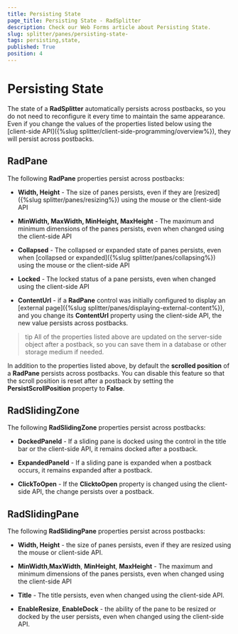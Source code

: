 ```yaml
---
title: Persisting State 
page_title: Persisting State - RadSplitter
description: Check our Web Forms article about Persisting State.
slug: splitter/panes/persisting-state-
tags: persisting,state,
published: True
position: 4
---
```


# Persisting State

The state of a **RadSplitter** automatically persists across postbacks, so you do not need to reconfigure it every time to maintain the same appearance. Even if you change the values of the properties listed below using the [client-side API]({%slug splitter/client-side-programming/overview%}), they will persist across postbacks.

## RadPane

The following **RadPane** properties persist across postbacks:

* **Width, Height** - The size of panes persists, even if they are [resized]({%slug splitter/panes/resizing%}) using the mouse or the client-side API

* **MinWidth, MaxWidth, MinHeight, MaxHeight** - The maximum and minimum dimensions of the panes persists, even when changed using the client-side API

* **Collapsed** - The collapsed or expanded state of panes persists, even when [collapsed or expanded]({%slug splitter/panes/collapsing%}) using the mouse or the client-side API

* **Locked** - The locked status of a pane persists, even when changed using the client-side API

* **ContentUrl** - if a **RadPane** control was initially configured to display an [external page]({%slug splitter/panes/displaying-external-content%}), and you change its **ContentUrl** property using the client-side API, the new value persists across postbacks.

>tip All of the properties listed above are updated on the server-side object after a postback, so you can save them in a database or other storage medium if needed.

In addition to the properties listed above, by default the **scrolled position** of a **RadPane** persists across postbacks. You can disable this feature so that the scroll position is reset after a postback by setting the **PersistScrollPosition** property to **False**.

## RadSlidingZone

The following **RadSlidingZone** properties persist across postbacks:

* **DockedPaneId** - If a sliding pane is docked using the control in the title bar or the client-side API, it remains docked after a postback.

* **ExpandedPaneId** - If a sliding pane is expanded when a postback occurs, it remains expanded after a postback.

* **ClickToOpen** - If the **ClicktoOpen** property is changed using the client-side API, the change persists over a postback.

## RadSlidingPane

The following **RadSlidingPane** properties persist across postbacks:

* **Width, Height** - the size of panes persists, even if they are resized using the mouse or client-side API.

* **MinWidth**,**MaxWidth**, **MinHeight**, **MaxHeight** - The maximum and minimum dimensions of the panes persists, even when changed using the client-side API

* **Title** - The title persists, even when changed using the client-side API.

* **EnableResize**, **EnableDock** - the ability of the pane to be resized or docked by the user persists, even when changed using the client-side API.
